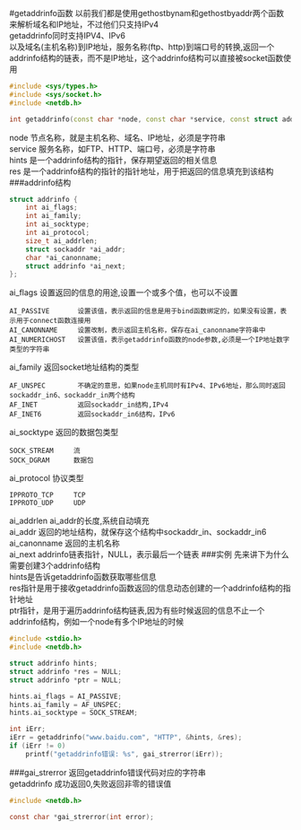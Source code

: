 #getaddrinfo函数
以前我们都是使用gethostbynam和gethostbyaddr两个函数来解析域名和IP地址，不过他们只支持IPv4        
getaddrinfo同时支持IPV4、IPv6      
以及域名(主机名称)到IP地址，服务名称(ftp、http)到端口号的转换,返回一个addrinfo结构的链表，而不是IP地址，这个addrinfo结构可以直接被socket函数使用              

```cpp
#include <sys/types.h>
#include <sys/socket.h>
#include <netdb.h>

int getaddrinfo(const char *node, const char *service, const struct addrinfo *hints, struct addrinfo **res);
```
node 节点名称，就是主机名称、域名、IP地址，必须是字符串          
service 服务名称，如FTP、HTTP、端口号，必须是字符串          
hints 是一个addrinfo结构的指针，保存期望返回的相关信息                
res 是一个addrinfo结构的指针的指针地址，用于把返回的信息填充到该结构            
###addrinfo结构
```cpp
struct addrinfo {
	int ai_flags;
	int ai_family;
	int ai_socktype;
	int ai_protocol;
	size_t ai_addrlen;
	struct sockaddr *ai_addr;
	char *ai_canonname;
	struct addrinfo *ai_next;
};
```
ai_flags 设置返回的信息的用途,设置一个或多个值，也可以不设置
```text
AI_PASSIVE       设置该值，表示返回的信息是用于bind函数绑定的，如果没有设置，表示用于connect函数连接用
AI_CANONNAME     设置改制，表示返回主机名称，保存在ai_canonname字符串中 
AI_NUMERICHOST   设置该值，表示getaddrinfo函数的node参数,必须是一个IP地址数字类型的字符串 
```
ai_family 返回socket地址结构的类型
```text
AF_UNSPEC        不确定的意思，如果node主机同时有IPv4、IPv6地址，那么同时返回sockaddr_in6、sockaddr_in两个结构
AF_INET          返回sockaddr_in结构,IPv4
AF_INET6         返回sockaddr_in6结构，IPv6
```
ai_socktype 返回的数据包类型
```text
SOCK_STREAM     流
SOCK_DGRAM      数据包
```
ai_protocol 协议类型
```text
IPPROTO_TCP     TCP
IPPROTO_UDP     UDP
```
ai_addrlen ai_addr的长度,系统自动填充               
ai_addr 返回的地址结构，就保存这个结构中sockaddr_in、sockaddr_in6             
ai_canonname 返回的主机名称            
ai_next addrinfo链表指针，NULL，表示最后一个链表
###实例
先来讲下为什么需要创建3个addrinfo结构               
hints是告诉getaddrinfo函数获取哪些信息            
res指针是用于接收getaddrinfo函数返回的信息动态创建的一个addrinfo结构的指针地址             
ptr指针，是用于遍历addrinfo结构链表,因为有些时候返回的信息不止一个addrinfo结构，例如一个node有多个IP地址的时候                    
```c
#include <stdio.h>
#include <netdb.h>

struct addrinfo hints;
struct addrinfo *res = NULL;
struct addrinfo *ptr = NULL;

hints.ai_flags = AI_PASSIVE;
hints.ai_family = AF_UNSPEC;
hints.ai_socktype = SOCK_STREAM;

int iErr;
iErr = getaddrinfo("www.baidu.com", "HTTP", &hints, &res);
if (iErr != 0)
	printf("getaddrinfo错误: %s", gai_strerror(iErr));
```
###gai_strerror
返回getaddrinfo错误代码对应的字符串                   
getaddrinfo 成功返回0,失败返回非零的错误值
```c
#include <netdb.h>

const char *gai_strerror(int error);
```
